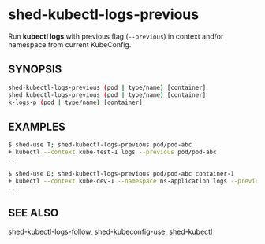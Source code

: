 # shed-kubectl-logs-previous

Run **kubectl logs** with previous flag (`--previous`) in context and/or namespace from current KubeConfig.

## SYNOPSIS

```bash
shed-kubectl-logs-previous (pod | type/name) [container]
shed kubectl-logs-previous (pod | type/name) [container]
k-logs-p (pod | type/name) [container]
```

## EXAMPLES

```bash
$ shed-use T; shed-kubectl-logs-previous pod/pod-abc
+ kubectl --context kube-test-1 logs --previous pod/pod-abc
...

$ shed-use D; shed-kubectl-logs-previous pod/pod-abc container-1
+ kubectl --context kube-dev-1 --namespace ns-application logs --previous pod/pod-abc -c container-1
...
```

## SEE ALSO

[shed-kubectl-logs-follow](shed-kubectl-logs-follow.md), [shed-kubeconfig-use](shed-kubeconfig-use.md), [shed-kubectl](shed-kubectl.md)
